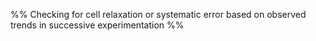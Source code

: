 
%% Checking for cell relaxation or systematic error based on observed trends in successive experimentation %%

